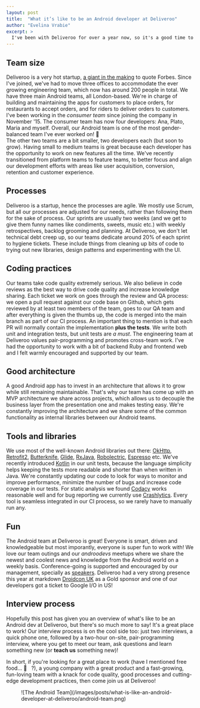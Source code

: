 ```yaml
---
layout: post
title:  "What it’s like to be an Android developer at Deliveroo"
author: "Evelina Vrabie"
excerpt: >
  I've been with Deliveroo for over a year now, so it's a good time to share what's like to be an Android developer here, how we do development, what tools we use, what are our practices etc. Hopefully this will inspire other devs to come and join us.
---
```


## Team size
Deliveroo is a very hot startup, [a giant in the making](http://www.forbes.com/sites/parmyolson/2015/11/25/british-startup-deliveroo-may-be-a-giant-in-the-making) to quote Forbes. Since I've joined, we've had to move three offices to accommodate the ever growing engineering team, which now has around 200 people in total.
We have three main Android teams, all London-based. We're in charge of building and maintaining the apps for customers to place orders, for restaurants to accept orders, and for riders to deliver orders to customers. I've been working in the *consumer team* since joining the company in November '15. The consumer team has now four developers: Ana, Plato, Maria and myself. Overall, our Android team is one of the most gender-balanced team I've ever worked on! 🎉  
The other two teams are a bit smaller, two developers each (but soon to grow). Having small to medium teams is great because each developer has the opportunity to work on new features all the time. 
We've recently transitioned from platform teams to feature teams, to better focus and align our development efforts with areas like user acquisition, conversion, retention and customer experience.


## Processes
Deliveroo is a startup, hence the processes are agile. We mostly use Scrum, but all our processes are adjusted for our needs, rather than following them for the sake of process. Our sprints are usually two weeks (and we get to give them 
funny names like condiments, sweets, music etc.) with weekly retrospectives, backlog grooming and planning.
At Deliveroo, we don't let technical debt creep up, so our teams dedicate around 20% of each sprint to hygiene tickets. These include things from cleaning up bits of code to trying out new libraries, design patterns and experimenting with the UI.


## Coding practices
Our teams take code quality extremely serious.  We also believe in code reviews as the best way to drive code quality and increase knowledge sharing. Each ticket we work on goes through the review and QA process: we open a pull request against our code base on Github, which gets reviewed by at least two members of the team,  goes to our QA team and after everything is given the thumbs up, the code is merged into the main branch as part of our CI process. An important thing to mention is that each PR will normally contain the implementation **plus the tests**. We write both unit and integration tests, but unit tests are *a must*.
The engineering team at Deliveroo values pair-programming and promotes cross-team work. I've had the opportunity to work with a bit of backend Ruby and frontend web and I felt warmly encouraged and supported by our team.


## Good architecture
A good Android app has to invest in an architecture that allows it to grow while still remaining maintainable. That's why our team has come up with an MVP architecture we share across projects, which allows us to decouple the business layer from the presentation one and makes testing easy. We're constantly improving the architecture and we share some of the common functionality as internal libraries between our Android teams. 


## Tools and libraries
We use most of the well-known Android libraries out there: [OkHttp](http://square.github.io/okhttp/), [Retrofit2](https://square.github.io/retrofit/), [Butterknife](http://jakewharton.github.io/butterknife/), [Glide](https://github.com/bumptech/glide), [RxJava](https://github.com/ReactiveX/RxJava), [Robolectric](http://robolectric.org/), [Espresso](https://google.github.io/android-testing-support-library/docs/espresso/) etc. We've recently introduced [Kotlin](https://kotlinlang.org/) in our unit tests, because the language simplicity helps keeping the tests more readable and shorter than when written in Java. 
We're constantly updating our code to look for ways to monitor and improve performance, minimize the number of bugs and increase code coverage in our tests. For static analysis we found [Codacy](https://www.codacy.com/) works reasonable well and for bug reporting we currently use [Crashlytics](https://fabric.io/kits/ios/crashlytics). Every tool is seamless integrated in our CI process, so we rarely have to manually run any.

## Fun
The Android team at Deliveroo is great! Everyone is smart, driven and knowledgeable but most imporantly, everyone is super fun to work with! We love our team outings and our *androodevs* meetups where we share the newest and coolest news and knowledge from the Android world on a weekly basis. Conference-going is supported and encouraged by our management, specially as [speakers](https://skillsmatter.com/skillscasts/9116-battle-of-immutables-autovalue-vs-lombok). Deliveroo had a very strong presence this year at markdown [Droidcon UK](https://www.flickr.com/photos/skillsmatter/30321287490/in/album-72157672179802194/) as a Gold sponsor and one of our developers got a ticket to Google I/O in US!

## Interview process
Hopefully this post has given you an overview of what's like to be an Android dev at Deliveroo, but there's so much more to say! It's a great place to work! Our interview process is on the cool side too: just two interviews, a quick phone one, followed by a two-hour on-site, pair-programming interview, where you get to meet our team, ask questions and learn something new (or **teach us** something new)! 

In short, if you're looking for a great place to work (have I mentioned free food... 🍔 &nbsp;&nbsp;?), a young company with a great product and a fast-growing, fun-loving team with a knack for code quality, good processes and cutting-edge development practices, then come join us at Deliveroo!

<figure class="small">
![The Android Team](/images/posts/what-is-like-an-android-developer-at-deliveroo/android-team.png)
</figure>


